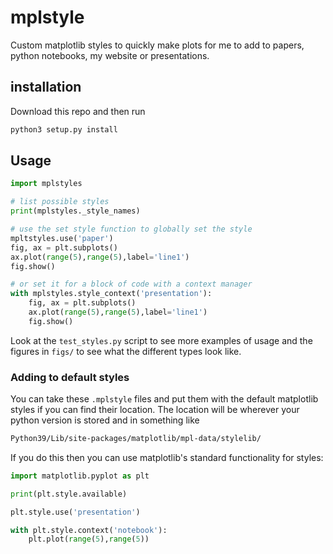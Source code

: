 # mplstyle

Custom matplotlib styles to quickly make plots for me to add to papers, python notebooks, my website or presentations.

## installation

Download this repo and then run

```bash
python3 setup.py install
```

## Usage

```python
import mplstyles

# list possible styles
print(mplstyles._style_names)

# use the set style function to globally set the style
mpltstyles.use('paper')
fig, ax = plt.subplots()
ax.plot(range(5),range(5),label='line1')
fig.show()

# or set it for a block of code with a context manager
with mplstyles.style_context('presentation'):
    fig, ax = plt.subplots()
    ax.plot(range(5),range(5),label='line1')
    fig.show()

```

Look at the `test_styles.py` script to see more examples of usage and the figures in `figs/` to see what the different types look like.

### Adding to default styles

You can take these `.mplstyle` files and put them with the default matplotlib styles if you can find their location. The location will be wherever your python version is stored and in something like 
```bash
Python39/Lib/site-packages/matplotlib/mpl-data/stylelib/
```
If you do this then you can use matplotlib's standard functionality for styles:
```python
import matplotlib.pyplot as plt

print(plt.style.available)

plt.style.use('presentation')

with plt.style.context('notebook'):
    plt.plot(range(5),range(5))
```